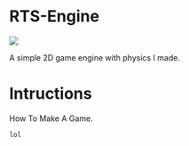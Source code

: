# RTS-Engine
![](https://img.shields.io/github/repo-size/RTSProductions/RTSEngine?style=for-the-badge)

A simple 2D game engine with physics I made.

# Intructions
How To Make A Game.

```cs
lol
```
